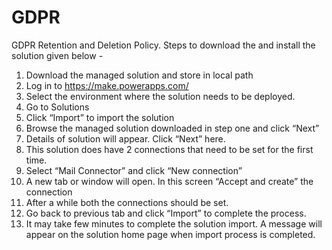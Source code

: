# GDPR
GDPR Retention and Deletion Policy. 
Steps to download the and install the solution given below - 
1.	Download the managed solution and store in local path
2.	Log in to https://make.powerapps.com/ 
3.	Select the environment where the solution needs to be deployed.
4.	Go to Solutions
5.	Click “Import” to import the solution
6.	Browse the managed solution downloaded in step one and click “Next”
7.	Details of solution will appear. Click “Next” here.
8.	This solution does have 2 connections that need to be set for the first time. 
9.	Select “Mail Connector” and click “New connection”
10.	A new tab or window will open. In this screen “Accept and create” the connection
11.	After a while both the connections should be set.
12.	Go back to previous tab and click “Import” to complete the process.
13.	It may take few minutes to complete the solution import. A message will appear on the solution home page when import process is completed.

